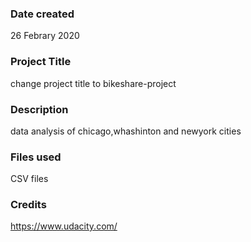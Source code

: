 ### Date created
26 Febrary 2020
### Project Title
change project title to bikeshare-project
### Description
data analysis of chicago,whashinton and newyork cities
### Files used
CSV files
### Credits
https://www.udacity.com/
